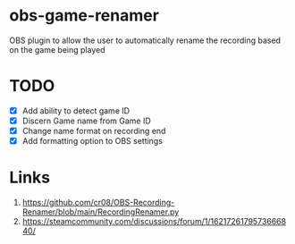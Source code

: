 # obs-game-renamer
OBS plugin to allow the user to automatically rename the recording based on the game being played

# TODO
- [x] Add ability to detect game ID
- [x] Discern Game name from Game ID
- [x] Change name format on recording end
- [x] Add formatting option to OBS settings

# Links
1. https://github.com/cr08/OBS-Recording-Renamer/blob/main/RecordingRenamer.py
2. https://steamcommunity.com/discussions/forum/1/1621726179573666840/
